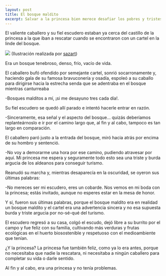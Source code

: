 ```yaml
---
layout: post
title: El bosque maldito
excerpt: Salvar a la princesa bien merece desafiar los pobres y tristes ardides publicitarios y turísticos de los aldeanos.
---
```


El valiente caballero y su fiel escudero estaban ya cerca del castillo de la princesa a la que iban a rescatar cuando se encontraron con un cartel en la linde del bosque.

<img src="/images/el-bosque-maldito.jpg" />
(Ilustración realizada por <a href="https://www.instagram.com/the_sazart/" target=_blank>sazart</a>)

Era un bosque tenebroso, denso, frío, vacío de vida.

El caballero bufó ofendido por semejante cartel, sonrió socarronamente y, haciendo gala de su famosa bravuconería y osadía, espoleó a su caballo para dirigirse hacia la estrecha senda que se adentraba en el bosque mientras canturreaba 

-Bosques malditos a mí, ¡si me desayuno tres cada día!.

Su fiel escudero se quedó allí parado e intentó hacerle entrar en razón.

-Sinceramente, esa señal y el aspecto del bosque… quizás deberíamos replanteárnoslo e ir por el camino largo que, al fin y al cabo, tampoco es tan largo en comparación.

El caballero paró justo a la entrada del bosque, miró hacia atrás por encima de su hombro y sentenció.

-No voy a demorarme una hora por ese camino, pudiendo atravesar por aquí. Mi princesa me espera y seguramente todo esto sea una triste y burda argucia de los aldeanos para conseguir turismo.

Reanudó su marcha y, mientras desaparecía en la oscuridad, se oyeron sus últimas palabras: 

-No mereces ser mi escudero, eres un cobarde. Nos vemos en mi boda con la princesa; estás invitado, aunque no esperes estar en la mesa de honor.

Y sí, fueron sus últimas palabras, porque el bosque maldito era en realidad un bosque maldito y el cartel era una advertencia sincera y no esa supuesta burda y triste argucia por no-sé-qué del turismo.

El escudero regresó a su casa, colgó el escudo, dejó libre a su burrito por el campo y fue feliz con su familia, cultivando más verduras y frutas ecológicas en el huerto biosostenible y respetuoso con el medioambiente que tenían.

¿Y la princesa? La princesa fue también feliz, como ya lo era antes, porque no necesitaba que nadie la rescatara, ni necesitaba a ningún caballero para completar su vida o darle sentido. 

Al fin y al cabo, era una princesa y no tenía problemas.